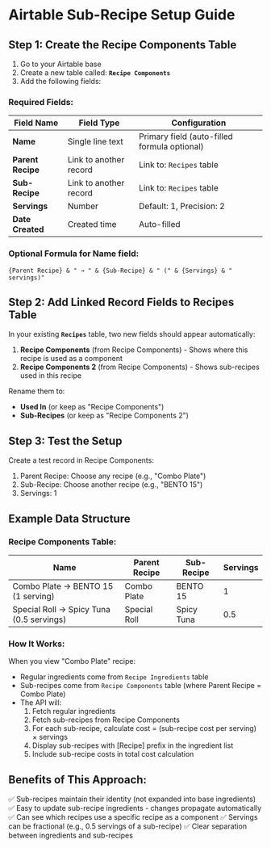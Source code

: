 # Airtable Sub-Recipe Setup Guide

## Step 1: Create the Recipe Components Table

1. Go to your Airtable base
2. Create a new table called: **`Recipe Components`**
3. Add the following fields:

### Required Fields:

| Field Name | Field Type | Configuration |
|------------|------------|---------------|
| **Name** | Single line text | Primary field (auto-filled formula optional) |
| **Parent Recipe** | Link to another record | Link to: `Recipes` table |
| **Sub-Recipe** | Link to another record | Link to: `Recipes` table |
| **Servings** | Number | Default: 1, Precision: 2 |
| **Date Created** | Created time | Auto-filled |

### Optional Formula for Name field:
```
{Parent Recipe} & " → " & {Sub-Recipe} & " (" & {Servings} & " servings)"
```

## Step 2: Add Linked Record Fields to Recipes Table

In your existing **`Recipes`** table, two new fields should appear automatically:

1. **Recipe Components** (from Recipe Components) - Shows where this recipe is used as a component
2. **Recipe Components 2** (from Recipe Components) - Shows sub-recipes used in this recipe

Rename them to:
- **Used In** (or keep as "Recipe Components")
- **Sub-Recipes** (or keep as "Recipe Components 2")

## Step 3: Test the Setup

Create a test record in Recipe Components:
1. Parent Recipe: Choose any recipe (e.g., "Combo Plate")
2. Sub-Recipe: Choose another recipe (e.g., "BENTO 15")
3. Servings: 1

## Example Data Structure

### Recipe Components Table:
| Name | Parent Recipe | Sub-Recipe | Servings |
|------|---------------|------------|----------|
| Combo Plate → BENTO 15 (1 serving) | Combo Plate | BENTO 15 | 1 |
| Special Roll → Spicy Tuna (0.5 servings) | Special Roll | Spicy Tuna | 0.5 |

### How It Works:

When you view "Combo Plate" recipe:
- Regular ingredients come from `Recipe Ingredients` table
- Sub-recipes come from `Recipe Components` table (where Parent Recipe = Combo Plate)
- The API will:
  1. Fetch regular ingredients
  2. Fetch sub-recipes from Recipe Components
  3. For each sub-recipe, calculate cost = (sub-recipe cost per serving) × servings
  4. Display sub-recipes with [Recipe] prefix in the ingredient list
  5. Include sub-recipe costs in total cost calculation

## Benefits of This Approach:

✅ Sub-recipes maintain their identity (not expanded into base ingredients)
✅ Easy to update sub-recipe ingredients - changes propagate automatically
✅ Can see which recipes use a specific recipe as a component
✅ Servings can be fractional (e.g., 0.5 servings of a sub-recipe)
✅ Clear separation between ingredients and sub-recipes